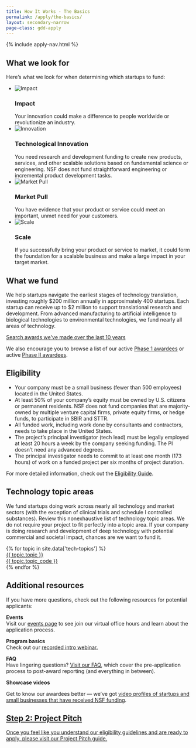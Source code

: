 ```yaml
---
title: How It Works - The Basics
permalink: /apply/the-basics/
layout: secondary-narrow
page-class: gdd-apply
---
```

<head>
  <script type="text/javascript">
setTimeout(function(){var a=document.createElement("script");
var b=document.getElementsByTagName("script")[0];
a.src=document.location.protocol+"//script.crazyegg.com/pages/scripts/0041/5508.js?"+Math.floor(new Date().getTime()/3600000);
a.async=true;a.type="text/javascript";b.parentNode.insertBefore(a,b)}, 1);
</script>
</head>

{% include apply-nav.html %}
<section class="usa-section two-column-content-block full-bleed-bg">
  <div class="two-column-content-block__col">
    <h2>What we look for</h2>
    <p>Here’s what we look for when determining which startups to fund:</p>
    <ul class="two-column-content-block__list">
      <li>
        <img src="{{ site.baseurl }}/assets/img/icons/icon-impact.svg" alt="Impact">
        <span class="two-column-content-block__list-content">
          <h3 class="two-column-content-block__list-title">Impact</h3>
          Your innovation could make a difference to people worldwide or revolutionize an industry.
        </span>
      </li>
      <li>
        <img src="{{ site.baseurl }}/assets/img/icons/icon-innovation.svg" alt="Innovation" class="two-column-content-block__icon-wide">
        <span class="two-column-content-block__list-content">
          <h3 class="two-column-content-block__list-title">Technological Innovation</h3>
          You need research and development funding to create new products, services, and other scalable solutions based on fundamental science or engineering. NSF does not fund straightforward engineering or incremental product development tasks.
        </span>
      </li>
      <li>
        <img src="{{ site.baseurl }}/assets/img/icons/icon-market-pull.svg" alt="Market Pull">
        <span class="two-column-content-block__list-content">
          <h3 class="two-column-content-block__list-title">Market Pull</h3>
          You have evidence that your product or service could meet an important, unmet need for your customers.
        </span>
      </li>
      <li>
        <img src="{{ site.baseurl }}/assets/img/icons/icon-scale.svg" alt="Scale">
        <span class="two-column-content-block__list-content">
          <h3 class="two-column-content-block__list-title">Scale</h3>
          If you successfully bring your product or service to market, it could form the foundation for a scalable business and make a large impact in your target market.
        </span>
      </li>
    </ul>
  </div>
  <div class="two-column-content-block__col">
    <h2>What we fund</h2>
    <p>We help startups navigate the earliest stages of technology translation, investing roughly $200 million annually in approximately 400 startups. Each startup can receive up to $2 million to support translational research and development. From advanced manufacturing to artificial intelligence to biological technologies to environmental technologies, we fund nearly all areas of technology.</p>
    <p><a href="{{ site.baseurl }}/awardees/history/" class="usa-button usa-button-secondary">Search awards we've made over the last 10 years </a></p>
    <p>We also encourage you to browse a list of our active <a href="{{ site.baseurl }}/awardees/phase-1">Phase 1 awardees</a> or active <a href="{{ site.baseurl }}/awardees/phase-2">Phase II awardees</a>.</p>
  </div>
</section>

<section class="usa-section full-bleed-bg--lightblue">
  <h2>Eligibility</h2>

  <ul>
    <li>Your company must be a small business (fewer than 500 employees) located in the United States.</li>
    <li>At least 50% of your company’s equity must be owned by U.S. citizens or permanent residents. NSF does not fund companies that are majority-owned by multiple venture capital firms, private equity firms, or hedge funds, to participate in SBIR and STTR.</li>
    <li>All funded work, including work done by consultants and contractors, needs to take place in the United States.</li>
    <li>The project’s principal investigator (tech lead) must be legally employed at least 20 hours a week by the company seeking funding. The PI doesn’t need any advanced degrees.</li>
    <li>The principal investigator needs to commit to at least one month (173 hours) of work on a funded project per six months of project duration.</li>
  </ul>

  <p>For more detailed information, check out the <a href="https://www.sbir.gov/faqs/eligibility-requirements">Eligibility Guide</a>.</p>
</section>

<section class="usa-section full-bleed-bg">
  <h2>Technology topic areas</h2>

  <p>We fund startups doing work across nearly all technology and market sectors (with the exception of clinical trials and schedule I controlled substances). Review this nonexhaustive list of technology topic areas. We do not require your project to fit perfectly into a topic area. If your company is doing research and development of deep technology with potential commercial and societal impact, chances are we want to fund it.</p>

  <div class="topic-grid">{% for topic in site.data['tech-topics'] %}
    <a href="{{ site.baseurl }}{{ topic.permalink }}">
      <div class="topic-grid__name">{{ topic.topic }}</div>
      <div class="topic-grid__abbr">{{ topic.topic_code }}</div>
    </a>
  {% endfor %}</div>
</section>

<section class="usa-section full-bleed-bg">
  <h2>Additional resources</h2>

  <p>If you have more questions, check out the following resources for potential applicants:</p>

  <p><b>Events</b>
    <br>Visit our <a href="{{ site.baseurl }}/events/">events page</a> to see join our virtual office hours and learn about the application process.</p>

  <p><b>Program basics</b>
    <br>Check out our <a href="https://www.youtube.com/watch?v=ckitTDdcWbU">recorded intro webinar.</a>
  </p>

  <p><b>FAQ</b>
    <br>Have lingering questions? <a href="hhttps://www.nsf.gov/publications/pub_summ.jsp?ods_key=nsf22053">Visit our FAQ</a>, which cover the pre-application process to post-award reporting (and everything in between).</p>
   <p><b>Showcase videos</b>
    <p>Get to know our awardees better — we’ve got <a href="{{ site.baseurl }}/showcase/">video profiles of startups and small businesses that have received NSF funding</a>.</p>
  <div class="step-banner">
    <a class="step-banner__content" href="{{ site.baseurl }}/apply/project-pitch/">
      <h2>Step 2: Project Pitch</h2>
      <p>Once you feel like you understand our eligibility guidelines and are ready to apply, please visit our Project Pitch guide.</p>
    </a>
  </div>
